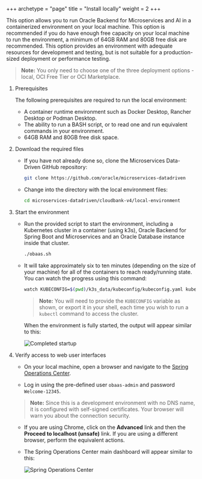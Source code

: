 +++
archetype = "page"
title = "Install locally"
weight = 2
+++


This option allows you to run Oracle Backend for Microservices and AI in a containerized environment on your local machine.  This option is recommended if you do have enough free capacity on your local machine to run the environment, a minimum of 64GB RAM and 80GB free disk are recommended. This option provides an environment with adequate resources for development and testing, but is not suitable for a production-sized deployment or performance testing.

   > **Note:** You only need to choose one of the three deployment options - local, OCI Free Tier or OCI Marketplace.

1. Prerequisites

   The following prerequisites are required to run the local environment:

   * A container runtime environment such as Docker Desktop, Rancher Desktop or Podman Desktop.
   * The ability to run a BASH script, or to read one and run equivalent commands in your environment.
   * 64GB RAM and 80GB free disk space.

1. Download the required files

   * If you have not already done so, clone the Microservices Data-Driven GitHub repository:

     ```bash
     git clone https://github.com/oracle/microservices-datadriven
     ```

   * Change into the directory with the local environment files:

     ```bash
     cd microservices-datadriven/cloudbank-v4/local-environment
     ```

1. Start the environment

   * Run the provided script to start the environment, including a Kubernetes cluster in a container (using k3s), Oracle Backend
     for Spring Boot and Microservices and an Oracle Database instance inside that cluster.

     ```bash
     ./obaas.sh
     ```  

   * It will take approximately six to ten minutes (depending on the size of your machine) for all of the containers
     to reach ready/running state. You can watch the progress using this command:

     ```bash
     watch KUBECONFIG=$(pwd)/k3s_data/kubeconfig/kubeconfig.yaml kubectl get pod -A
     ```

     > **Note:** You will need to provide the `KUBECONFIG` variable as shown, or export it in your shell, each time you wish to run a `kubectl` command to access the cluster.

     When the environment is fully started, the output will appear similar to this:

     ![Completed startup](../images/install-free-tier-2.png " ")

1. Verify access to web user interfaces

   * On your local machine, open a browser and navigate to the [Spring Operations Center](https://localhost:433/soc).

   * Log in using the pre-defined user `obaas-admin` and password `Welcome-12345`.

    > **Note:** Since this is a development environment with no DNS name, it is configured with self-signed certificates. Your browser will warn you about the connection security.

   * If you are using Chrome, click on the **Advanced** link and then the **Proceed to localhost (unsafe)** link.
     If you are using a different browser, perform the equivalent actions.

   * The Spring Operations Center main dashboard will appear similar to this:

     ![Spring Operations Center](../images/install-free-tier-5.png " ")
